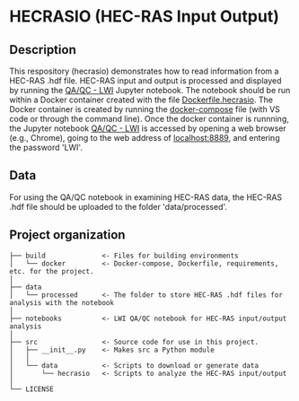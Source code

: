 # HECRASIO (HEC-RAS Input Output)


## Description
This respository (hecrasio) demonstrates how to read information from a HEC-RAS .hdf file. HEC-RAS input and output is processed and displayed by running the [QA/QC - LWI](https://github.com/waterinstitute/hecrasio/blob/main/notebooks/QAQC-LWI.ipynb) Jupyter notebook. The notebook should be run within a Docker container created with the file [Dockerfile.hecrasio](https://github.com/waterinstitute/hecrasio/blob/main/build/docker/Dockerfile.hecrasio). The Docker container is created by running the [docker-compose](https://github.com/waterinstitute/hecrasio/blob/main/build/docker/docker-compose.yml) file (with VS code or through the command line). Once the docker container is runnning, the Jupyter notebook [QA/QC - LWI](https://github.com/waterinstitute/hecrasio/blob/main/notebooks/QAQC-LWI.ipynb) is accessed by opening a web browser (e.g., Chrome), going to the web address of [localhost:8889](http://localhost:8889/lab/tree/jovyan/app/notebooks), and entering the password 'LWI'.


## Data
For using the QA/QC notebook in examining HEC-RAS data, the HEC-RAS .hdf file should be uploaded to the folder 'data/processed'.

## Project organization

    ├── build              <- Files for building environments
    │   └── docker         <- Docker-compose, Dockerfile, requirements, etc. for the project.
    │    
    ├── data
    │   └── processed      <- The folder to store HEC-RAS .hdf files for analysis with the notebook
    │
    ├── notebooks          <- LWI QA/QC notebook for HEC-RAS input/output analysis
    │
    ├── src                <- Source code for use in this project.
    │   ├── __init__.py    <- Makes src a Python module
    │   │
    │   └── data           <- Scripts to download or generate data
    │       └── hecrasio   <- Scripts to analyze the HEC-RAS input/output
    │
    └── LICENSE
